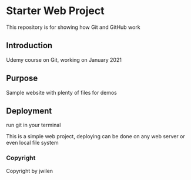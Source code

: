 # Starter Web Project

This repository is for showing how Git and GitHub work

## Introduction
Udemy course on Git, working on January 2021


## Purpose

Sample website with plenty of files for demos

## Deployment

run git in your terminal

This is a simple web project, deploying can be done on any web server or even local file system

### Copyright
Copyright by jwilen